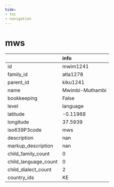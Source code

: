 ```yaml
---
hide:
- toc
- navigation
---
```

# mws
|                      | info            |
|:---------------------|:----------------|
| id                   | mwim1241        |
| family_id            | atla1278        |
| parent_id            | kiku1241        |
| name                 | Mwimbi-Muthambi |
| bookkeeping          | False           |
| level                | language        |
| latitude             | -0.11968        |
| longitude            | 37.5939         |
| iso639P3code         | mws             |
| description          | nan             |
| markup_description   | nan             |
| child_family_count   | 0               |
| child_language_count | 0               |
| child_dialect_count  | 2               |
| country_ids          | KE              |